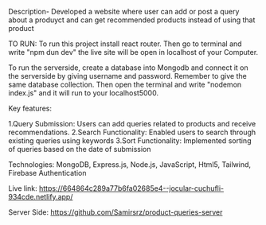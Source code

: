 
Description- 
Developed a website where user can add  or post a query about a produyct and can get recommended products instead of using that product

TO RUN:
To run this project install react router. Then go to terminal and write "npm dun dev" the live site will be open in localhost of your Computer.

To run the serverside, create a database into Mongodb and connect it on the serverside by giving username and password. Remember to give the same database collection. 
Then open the terminal and write "nodemon index.js" and it will run to your localhost5000. 

Key features: 

1.Query Submission: Users can add queries related to products and receive recommendations.
2.Search Functionality: Enabled users to search through existing queries using keywords
3.Sort Functionality: Implemented sorting of queries based on the date of submission

Technologies: MongoDB, Express.js, Node.js, JavaScript, Html5, Tailwind, Firebase Authentication 


Live link: https://664864c289a77b6fa02685e4--jocular-cuchufli-934cde.netlify.app/

Server Side: https://github.com/Samirsrz/product-queries-server

